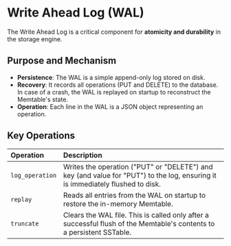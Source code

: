 # Write Ahead Log (WAL)

The Write Ahead Log is a critical component for **atomicity and durability** in the storage engine.

## Purpose and Mechanism
* **Persistence**: The WAL is a simple append-only log stored on disk.
* **Recovery**: It records all operations (PUT and DELETE) to the database. In case of a crash, the WAL is replayed on startup to reconstruct the Memtable's state.
* **Operation**: Each line in the WAL is a JSON object representing an operation.

## Key Operations
| Operation | Description |
| :--- | :--- |
| `log_operation` | Writes the operation ("PUT" or "DELETE") and key (and value for "PUT") to the log, ensuring it is immediately flushed to disk. |
| `replay` | Reads all entries from the WAL on startup to restore the in-memory Memtable. |
| `truncate` | Clears the WAL file. This is called only after a successful flush of the Memtable's contents to a persistent SSTable. |